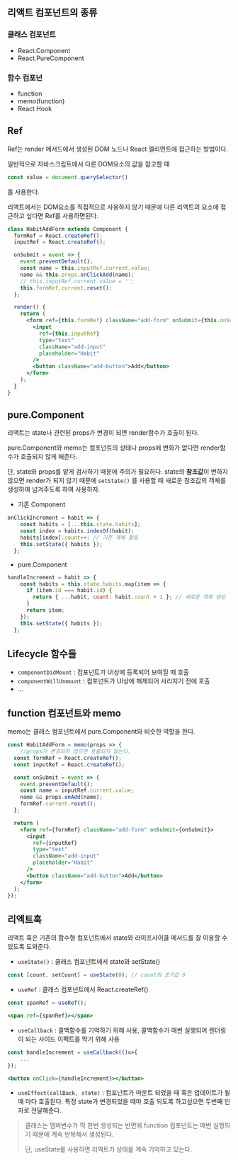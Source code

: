 ## 리액트 컴포넌트의 종류

### 클래스 컴포넌트

- React.Component
- React.PureComponent



### 함수 컴포넌

- function
- memo(function)
- React Hook



## Ref

Ref는 render 메서드에서 생성된 DOM 노드나 React 엘리먼트에 접근하는 방법이다.

일반적으로 자바스크립트에서 다른 DOM요소의 값을 참고할 때

```js
const value = document.querySelector()
```

를 사용한다.

리액트에서는 DOM요소를 직접적으로 사용하지 않기 때문에 다른 리액트의 요소에 접근하고 싶다면 Ref를 사용하면된다.

```jsx
class HabitAddForm extends Component {
  formRef = React.createRef();
  inputRef = React.createRef();

  onSubmit = event => {
    event.preventDefault();
    const name = this.inputRef.current.value;
    name && this.props.onClickAdd(name);
    // this.inputRef.current.value = '';
    this.formRef.current.reset();
  };

  render() {
    return (
      <form ref={this.formRef} className="add-form" onSubmit={this.onSubmit}>
        <input
          ref={this.inputRef}
          type="text"
          className="add-input"
          placeholder="Habit"
        />
        <button className="add-button">Add</button>
      </form>
    );
  }
}
```



## pure.Component



리액트는 state나 관련된 props가 변경이 되면 render함수가 호출이 된다.

pure.Component와 memo는 컴포넌트의 상태나 props에 변화가 없다면 render함수가 호출되지 않게 해준다.



단, state와 props를 얕게 검사하기 때문에 주의가 필요하다. state의 **참조값**이 변하지 않으면 render가 되지 않기 때문에 `setState()` 를 사용할 때 새로운 참조값의 객체를 생성하여 넘겨주도록 하여 사용하자.



- 기존 Component

```jsx
onClickIncrement = habit => {
    const habits = [...this.state.habits];
    const index = habits.indexOf(habit);
    habits[index].count++; // 기존 객체 활용
    this.setState({ habits });
  };
```



- pure.Component

```jsx
handleIncrement = habit => {
    const habits = this.state.habits.map(item => {
      if (item.id === habit.id) {
        return { ...habit, count: habit.count + 1 }; // 새로운 객체 생성
      }
      return item;
    });
    this.setState({ habits });
  };
```





## Lifecycle 함수들



- `componentDidMount` : 컴포넌트가 UI상에 등록되어 보여질 때 호출
- `componentWillUnmount` : 컴포넌트가 UI상에 해제되어 사리지기 전에 호출
- ...



## function 컴포넌트와 memo

memo는 클래스 컴포넌트에서 pure.Component와 비슷한 역할을 한다.



```jsx
const HabitAddForm = memo(props => { 
    //props가 변경되지 않으면 호출되지 않는다.
  const formRef = React.createRef();
  const inputRef = React.createRef();

  const onSubmit = event => {
    event.preventDefault();
    const name = inputRef.current.value;
    name && props.onAdd(name);
    formRef.current.reset();
  };

  return (
    <form ref={formRef} className="add-form" onSubmit={onSubmit}>
      <input
        ref={inputRef}
        type="text"
        className="add-input"
        placeholder="Habit"
      />
      <button className="add-button">Add</button>
    </form>
  );
});
```





## 리엑트훅

리액트 훅은 기존의 함수형 컴포넌트에서 state와 라이프사이클 메서드를 잘 이용할 수 있도록 도와준다.



- `useState()` : 클래스 컴포넌트에서 state와 setState()

```jsx
const [count, setCount] = useState(0); // count의 초기값 0
```



- `useRef` : 클래스 컴포넌트에서 React.createRef()

```jsx
const spanRef = useRef();

<span ref={spanRef}></span>
```



- `useCallback` : 콜백함수를 기억하기 위해 사용, 콜백함수가 매번 실행되어 렌더링이 되는 사이드 이펙트를 막기 위해 사용

```jsx
const handleIncrement = useCallback(()=>{
    ...
});

<button onClick={handleIncrement}></button>
```



- `useEffect(callBack, state)` : 컴포넌트가 마운트 되었을 때 혹은 업데이트가 될 때 마다 호출된다. 특정 state가 변경되었을 때마 호출 되도록 하고싶으면 두번째 인자로 전달해준다.



> 클래스는 멤버변수가 딱 한번 생성되는 반면에 function 컴포넌트는 매번 실행되기 때문에 계속 반복해서 생성된다.
>
> 단, useState를 사용하면 리액트가 상태를 계속 기억하고 있는다.

